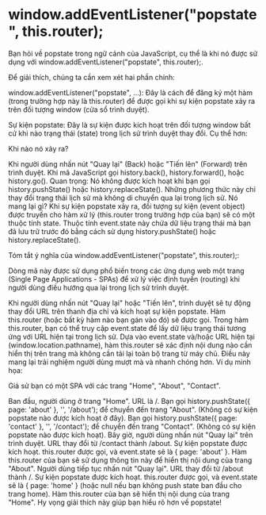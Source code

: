 # window.addEventListener("popstate", this.router);
Bạn hỏi về popstate trong ngữ cảnh của JavaScript, cụ thể là khi nó được sử dụng với window.addEventListener("popstate", this.router);.

Để giải thích, chúng ta cần xem xét hai phần chính:

window.addEventListener("popstate", ...): Đây là cách để đăng ký một hàm (trong trường hợp này là this.router) để được gọi khi sự kiện popstate xảy ra trên đối tượng window (cửa sổ trình duyệt).

Sự kiện popstate: Đây là sự kiện được kích hoạt trên đối tượng window bất cứ khi nào trạng thái (state) trong lịch sử trình duyệt thay đổi. Cụ thể hơn:

Khi nào nó xảy ra?

Khi người dùng nhấn nút "Quay lại" (Back) hoặc "Tiến lên" (Forward) trên trình duyệt.
Khi mã JavaScript gọi history.back(), history.forward(), hoặc history.go().
Quan trọng: Nó không được kích hoạt khi bạn gọi history.pushState() hoặc history.replaceState(). Những phương thức này chỉ thay đổi trạng thái lịch sử mà không di chuyển qua lại trong lịch sử.
Nó mang lại gì?
Khi sự kiện popstate xảy ra, đối tượng sự kiện (event object) được truyền cho hàm xử lý (this.router trong trường hợp của bạn) sẽ có một thuộc tính state. Thuộc tính event.state này chứa dữ liệu trạng thái mà bạn đã lưu trữ trước đó bằng cách sử dụng history.pushState() hoặc history.replaceState().

Tóm tắt ý nghĩa của window.addEventListener("popstate", this.router);:

Dòng mã này được sử dụng phổ biến trong các ứng dụng web một trang (Single Page Applications - SPAs) để xử lý việc định tuyến (routing) khi người dùng điều hướng qua lại trong lịch sử trình duyệt.

Khi người dùng nhấn nút "Quay lại" hoặc "Tiến lên", trình duyệt sẽ tự động thay đổi URL trên thanh địa chỉ và kích hoạt sự kiện popstate.
Hàm this.router (hoặc bất kỳ hàm nào bạn gán vào đó) sẽ được gọi.
Trong hàm this.router, bạn có thể truy cập event.state để lấy dữ liệu trạng thái tương ứng với URL hiện tại trong lịch sử.
Dựa vào event.state và/hoặc URL hiện tại (window.location.pathname), hàm this.router sẽ xác định nội dung nào cần hiển thị trên trang mà không cần tải lại toàn bộ trang từ máy chủ. Điều này mang lại trải nghiệm người dùng mượt mà và nhanh chóng hơn.
Ví dụ minh họa:

Giả sử bạn có một SPA với các trang "Home", "About", "Contact".

Ban đầu, người dùng ở trang "Home". URL là /.
Bạn gọi history.pushState({ page: 'about' }, '', '/about'); để chuyển đến trang "About". (Không có sự kiện popstate nào được kích hoạt ở đây).
Bạn gọi history.pushState({ page: 'contact' }, '', '/contact'); để chuyển đến trang "Contact". (Không có sự kiện popstate nào được kích hoạt).
Bây giờ, người dùng nhấn nút "Quay lại" trên trình duyệt.
URL thay đổi từ /contact thành /about.
Sự kiện popstate được kích hoạt.
this.router được gọi, và event.state sẽ là { page: 'about' }.
Hàm this.router của bạn sẽ sử dụng thông tin này để hiển thị nội dung của trang "About".
Người dùng tiếp tục nhấn nút "Quay lại".
URL thay đổi từ /about thành /.
Sự kiện popstate được kích hoạt.
this.router được gọi, và event.state sẽ là { page: 'home' } (hoặc null nếu bạn không push state ban đầu cho trang home).
Hàm this.router của bạn sẽ hiển thị nội dung của trang "Home".
Hy vọng giải thích này giúp bạn hiểu rõ hơn về popstate!

